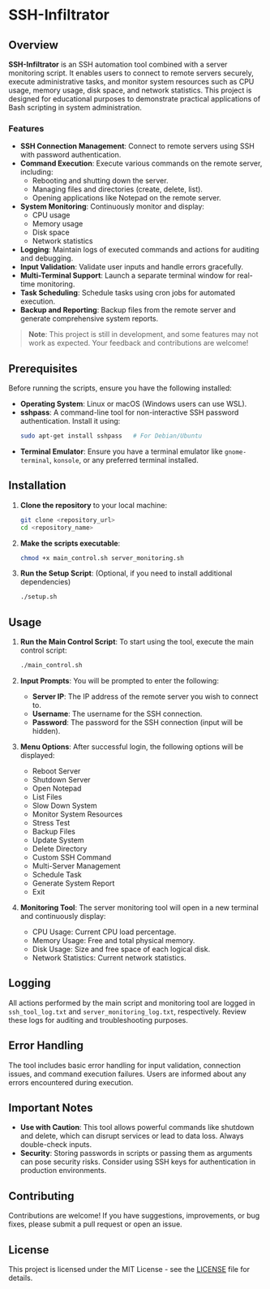 # SSH-Infiltrator

## Overview

**SSH-Infiltrator** is an SSH automation tool combined with a server monitoring script. It enables users to connect to remote servers securely, execute administrative tasks, and monitor system resources such as CPU usage, memory usage, disk space, and network statistics. This project is designed for educational purposes to demonstrate practical applications of Bash scripting in system administration.

### Features

- **SSH Connection Management**: Connect to remote servers using SSH with password authentication.
- **Command Execution**: Execute various commands on the remote server, including:
  - Rebooting and shutting down the server.
  - Managing files and directories (create, delete, list).
  - Opening applications like Notepad on the remote server.
- **System Monitoring**: Continuously monitor and display:
  - CPU usage
  - Memory usage
  - Disk space
  - Network statistics
- **Logging**: Maintain logs of executed commands and actions for auditing and debugging.
- **Input Validation**: Validate user inputs and handle errors gracefully.
- **Multi-Terminal Support**: Launch a separate terminal window for real-time monitoring.
- **Task Scheduling**: Schedule tasks using cron jobs for automated execution.
- **Backup and Reporting**: Backup files from the remote server and generate comprehensive system reports.

> **Note**: This project is still in development, and some features may not work as expected. Your feedback and contributions are welcome!

## Prerequisites

Before running the scripts, ensure you have the following installed:

- **Operating System**: Linux or macOS (Windows users can use WSL).
- **sshpass**: A command-line tool for non-interactive SSH password authentication. Install it using:
  ```bash
  sudo apt-get install sshpass   # For Debian/Ubuntu
  ```
- **Terminal Emulator**: Ensure you have a terminal emulator like `gnome-terminal`, `konsole`, or any preferred terminal installed.

## Installation

1. **Clone the repository** to your local machine:
   ```bash
   git clone <repository_url>
   cd <repository_name>
   ```

2. **Make the scripts executable**:
   ```bash
   chmod +x main_control.sh server_monitoring.sh
   ```

3. **Run the Setup Script**: (Optional, if you need to install additional dependencies)
   ```bash
   ./setup.sh
   ```

## Usage

1. **Run the Main Control Script**:
   To start using the tool, execute the main control script:
   ```bash
   ./main_control.sh
   ```

2. **Input Prompts**:
   You will be prompted to enter the following:
   - **Server IP**: The IP address of the remote server you wish to connect to.
   - **Username**: The username for the SSH connection.
   - **Password**: The password for the SSH connection (input will be hidden).

3. **Menu Options**:
   After successful login, the following options will be displayed:
   - Reboot Server
   - Shutdown Server
   - Open Notepad
   - List Files
   - Slow Down System
   - Monitor System Resources
   - Stress Test
   - Backup Files
   - Update System
   - Delete Directory
   - Custom SSH Command
   - Multi-Server Management
   - Schedule Task
   - Generate System Report
   - Exit

4. **Monitoring Tool**:
   The server monitoring tool will open in a new terminal and continuously display:
   - CPU Usage: Current CPU load percentage.
   - Memory Usage: Free and total physical memory.
   - Disk Usage: Size and free space of each logical disk.
   - Network Statistics: Current network statistics.

## Logging

All actions performed by the main script and monitoring tool are logged in `ssh_tool_log.txt` and `server_monitoring_log.txt`, respectively. Review these logs for auditing and troubleshooting purposes.

## Error Handling

The tool includes basic error handling for input validation, connection issues, and command execution failures. Users are informed about any errors encountered during execution.

## Important Notes

- **Use with Caution**: This tool allows powerful commands like shutdown and delete, which can disrupt services or lead to data loss. Always double-check inputs.
- **Security**: Storing passwords in scripts or passing them as arguments can pose security risks. Consider using SSH keys for authentication in production environments.

## Contributing

Contributions are welcome! If you have suggestions, improvements, or bug fixes, please submit a pull request or open an issue.

## License

This project is licensed under the MIT License - see the [LICENSE](LICENSE) file for details.
